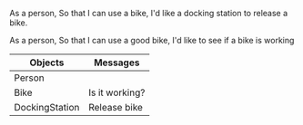 As a person,
So that I can use a bike,
I'd like a docking station to release a bike.

As a person,
So that I can use a good bike,
I'd like to see if a bike is working

| Objects  | Messages |
| -------- | -------- |
| Person  |   |
| Bike  | Is it working?  |
| DockingStation | Release bike |


